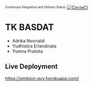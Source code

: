 <sup><sub> Continuous Integration and Delivery Status:  </sub></sup> [![CircleCI](https://circleci.com/gh/yerlandinata/simbion.svg?style=svg&circle-token=8630ed54a04509be04f15c95fd707eda156d676e)](https://circleci.com/gh/yerlandinata/simbion)

# TK BASDAT
- Adrika Novrialdi
- Yudhistira Erlandinata
- Yumna Pratista

## Live Deployment
https://simbion-ayy.herokuapp.com/

